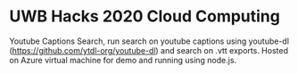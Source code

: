 # UWB Hacks 2020 Cloud Computing

Youtube Captions Search, run search on youtube captions
using youtube-dl (https://github.com/ytdl-org/youtube-dl) and 
search on .vtt exports. Hosted on Azure virtual machine 
for demo and running using node.js.
